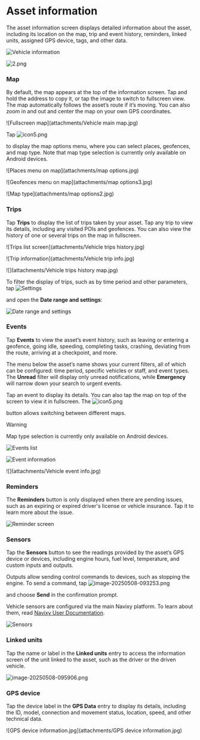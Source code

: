 # Asset information

The asset information screen displays detailed information about the asset, including its location on the map, trip and event history, reminders, linked units, assigned GPS device, tags, and other data.

![Vehicle information](attachments/1.png)

![2.png](attachments/2.png)

### Map

By default, the map appears at the top of the information screen. Tap and hold the address to copy it, or tap the image to switch to fullscreen view. The map automatically follows the asset’s route if it’s moving. You can also zoom in and out and center the map on your own GPS coordinates.

![Fullscreen map](attachments/Vehicle main map.jpg)

Tap ![icon5.png](attachments/72b55e8f-c207-46df-bb7b-df4900c1db13)

 to display the map options menu, where you can select places, geofences, and map type. Note that map type selection is currently only available on Android devices.

![Places menu on map](attachments/map options.jpg)

![Geofences menu on map](attachments/map options3.jpg)

![Map type](attachments/map options2.jpg)

### Trips

Tap **Trips** to display the list of trips taken by your asset. Tap any trip to view its details, including any visited POIs and geofences. You can also view the history of one or several trips on the map in fullscreen.

![Trips list screen](attachments/Vehicle trips history.jpg)

![Trip information](attachments/Vehicle trip info.jpg)

![](attachments/Vehicle trips history map.jpg)

To filter the display of trips, such as by time period and other parameters, tap ![Settings](attachments/image-20250328-095604.png)

 and open the **Date range and settings**:

![Date range and settings](attachments/image-20250328-095700.png)

### Events

Tap **Events** to view the asset’s event history, such as leaving or entering a geofence, going idle, speeding, completing tasks, crashing, deviating from the route, arriving at a checkpoint, and more.

The menu below the asset’s name shows your current filters, all of which can be configured: time period, specific vehicles or staff, and event types. The **Unread** filter will display only unread notifications, while **Emergency** will narrow down your search to urgent events.

Tap an event to display its details. You can also tap the map on top of the screen to view it in fullscreen. The ![icon5.png](attachments/72b55e8f-c207-46df-bb7b-df4900c1db13)

 button allows switching between different maps.

> [!WARNING]
> Map type selection is currently only available on Android devices.

![Events list](attachments/image-20250328-102603.png)

![Event information](attachments/Screenshot_20250528_104114-20250528-090654.png)

![](attachments/Vehicle event info.jpg)

### Reminders

The **Reminders** button is only displayed when there are pending issues, such as an expiring or expired driver's license or vehicle insurance. Tap it to learn more about the issue.

![Reminder screen](attachments/Reminders.jpg)

### Sensors

Tap the **Sensors** button to see the readings provided by the asset’s GPS device or devices, including engine hours, fuel level, temperature, and custom inputs and outputs.

Outputs allow sending control commands to devices, such as stopping the engine. To send a command, tap ![image-20250508-093253.png](attachments/image-20250508-093253.png)

 and choose **Send** in the confirmation prompt.

Vehicle sensors are configured via the main Navixy platform. To learn about them, read [Navixy User Documentation](../../devices-and-settings/vehicle-sensors.md).

![Sensors](attachments/Screenshot_20250508_103025-20250508-091921.png)

### Linked units

Tap the name or label in the **Linked units** entry to access the information screen of the unit linked to the asset, such as the driver or the driven vehicle.

![image-20250508-095906.png](attachments/image-20250508-095906.png)

### GPS device

Tap the device label in the **GPS Data** entry to display its details, including the ID, model, connection and movement status, location, speed, and other technical data.

![GPS device information.jpg](attachments/GPS device information.jpg)